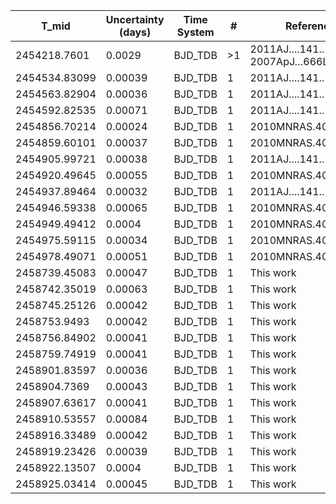 |T_mid|Uncertainty (days)           |Time System|#                                            |Reference                               |
|-----|-----------------------------|-----------|---------------------------------------------|----------------------------------------|
|2454218.7601|0.0029                       |BJD_TDB    |>1                                           |2011AJ....141..179C; 2007ApJ…666L.121T  |
|2454534.83099|0.00039                      |BJD_TDB    |1                                            |2011AJ....141..179C                     |
|2454563.82904|0.00036                      |BJD_TDB    |1                                            |2011AJ....141..179C                     |
|2454592.82535|0.00071                      |BJD_TDB    |1                                            |2011AJ....141..179C                     |
|2454856.70214|0.00024                      |BJD_TDB    |1                                            |2010MNRAS.401.1917G                     |
|2454859.60101|0.00037                      |BJD_TDB    |1                                            |2010MNRAS.401.1917G                     |
|2454905.99721|0.00038                      |BJD_TDB    |1                                            |2011AJ....141..179C                     |
|2454920.49645|0.00055                      |BJD_TDB    |1                                            |2010MNRAS.401.1917G                     |
|2454937.89464|0.00032                      |BJD_TDB    |1                                            |2011AJ....141..179C                     |
|2454946.59338|0.00065                      |BJD_TDB    |1                                            |2010MNRAS.401.1917G                     |
|2454949.49412|0.0004                       |BJD_TDB    |1                                            |2010MNRAS.401.1917G                     |
|2454975.59115|0.00034                      |BJD_TDB    |1                                            |2010MNRAS.401.1917G                     |
|2454978.49071|0.00051                      |BJD_TDB    |1                                            |2010MNRAS.401.1917G                     |
|2458739.45083|0.00047                      |BJD_TDB    |1                                            |This work                               |
|2458742.35019|0.00063                      |BJD_TDB    |1                                            |This work                               |
|2458745.25126|0.00042                      |BJD_TDB    |1                                            |This work                               |
|2458753.9493|0.00042                      |BJD_TDB    |1                                            |This work                               |
|2458756.84902|0.00041                      |BJD_TDB    |1                                            |This work                               |
|2458759.74919|0.00041                      |BJD_TDB    |1                                            |This work                               |
|2458901.83597|0.00036                      |BJD_TDB    |1                                            |This work                               |
|2458904.7369|0.00043                      |BJD_TDB    |1                                            |This work                               |
|2458907.63617|0.00041                      |BJD_TDB    |1                                            |This work                               |
|2458910.53557|0.00084                      |BJD_TDB    |1                                            |This work                               |
|2458916.33489|0.00042                      |BJD_TDB    |1                                            |This work                               |
|2458919.23426|0.00039                      |BJD_TDB    |1                                            |This work                               |
|2458922.13507|0.0004                       |BJD_TDB    |1                                            |This work                               |
|2458925.03414|0.00045                      |BJD_TDB    |1                                            |This work                               |
